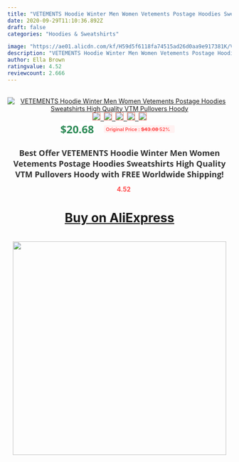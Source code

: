 ```yaml
---
title: "VETEMENTS Hoodie Winter Men Women Vetements Postage Hoodies Sweatshirts High Quality VTM Pullovers Hoody"
date: 2020-09-29T11:10:36.892Z
draft: false
categories: "Hoodies & Sweatshirts"

image: "https://ae01.alicdn.com/kf/H59d5f6118fa74515ad26d0aa9e917381K/VETEMENTS-Hoodie-Winter-Men-Women-Vetements-Postage-Hoodies-Sweatshirts-High-Quality-VTM-Pullovers-Hoody.jpg"
description: "VETEMENTS Hoodie Winter Men Women Vetements Postage Hoodies Sweatshirts High Quality VTM Pullovers Hoody"
author: Ella Brown
ratingvalue: 4.52
reviewcount: 2.666
---
```

<br>
<div style="text-align: center;">
<a href="https://s.click.aliexpress.com/e/_AalSBj" target="_blank" rel="nofollow noopener noreferrer"><img alt="VETEMENTS Hoodie Winter Men Women Vetements Postage Hoodies Sweatshirts High Quality VTM Pullovers Hoody" class="magnifier-image" src="https://ae01.alicdn.com/kf/H59d5f6118fa74515ad26d0aa9e917381K/VETEMENTS-Hoodie-Winter-Men-Women-Vetements-Postage-Hoodies-Sweatshirts-High-Quality-VTM-Pullovers-Hoody.jpg_640x640.jpg">
<br>
<img style="border:1px solid salmon" src="https://ae01.alicdn.com/kf/H59d5f6118fa74515ad26d0aa9e917381K/VETEMENTS-Hoodie-Winter-Men-Women-Vetements-Postage-Hoodies-Sweatshirts-High-Quality-VTM-Pullovers-Hoody.jpg_120x120.jpg">&nbsp;&nbsp;<img style="border:1px solid salmon" src="https://ae01.alicdn.com/kf/Hb595ab4839c24d69b194aad2f0de62bbV/VETEMENTS-Hoodie-Winter-Men-Women-Vetements-Postage-Hoodies-Sweatshirts-High-Quality-VTM-Pullovers-Hoody.jpg_120x120.jpg">&nbsp;&nbsp;<img style="border:1px solid salmon" src="https://ae01.alicdn.com/kf/H51a6651fed2344a3819db8a697ffc00bg/VETEMENTS-Hoodie-Winter-Men-Women-Vetements-Postage-Hoodies-Sweatshirts-High-Quality-VTM-Pullovers-Hoody.jpg_120x120.jpg">&nbsp;&nbsp;<img style="border:1px solid salmon" src="https://ae01.alicdn.com/kf/H36aca32c529a45ae8f98930d9c8c7047q/VETEMENTS-Hoodie-Winter-Men-Women-Vetements-Postage-Hoodies-Sweatshirts-High-Quality-VTM-Pullovers-Hoody.jpg_120x120.jpg">&nbsp;&nbsp;<img style="border:1px solid salmon" src="https://ae01.alicdn.com/kf/H6c04f473cdca4bdca31faf304187823cy/VETEMENTS-Hoodie-Winter-Men-Women-Vetements-Postage-Hoodies-Sweatshirts-High-Quality-VTM-Pullovers-Hoody.jpg_120x120.jpg"></a></div><br0>
<div style="text-align: center;"><span style="background-color: white; border: 0px; box-sizing: border-box; color: seagreen; display: inline-block; font-family: &quot;open sans&quot; , &quot;arial&quot; , &quot;helvetica&quot; , sans-serif , &quot;heiti&quot;; font-size: 24px; font-stretch: inherit; font-weight: 700; line-height: inherit; margin: 0px 10px 0px 0px; padding: 0px; vertical-align: middle;">$20.68 </span>
<span style="background: rgb(255 , 241 , 241); border-radius: 3px; border: 0px; box-sizing: border-box; color: #ff4747; display: inline-block; font-family: inherit; font-size: 12px; font-stretch: inherit; font-style: inherit; font-variant: inherit; font-weight: 600; line-height: inherit; margin: 0px; padding: 2px 5px; transform: scale(0.9); vertical-align: middle;">Original Price : <b style="text-decoration: line-through;">$43.08 </b> 52%&nbsp;&nbsp;</span></div>
<h1 style="color: #333333; display: inline-block; font-family: &quot;open sans&quot; , &quot;arial&quot; , &quot;helvetica&quot; , sans-serif , &quot;heiti&quot;; font-size: 18px; font-stretch: inherit; font-weight: 700; text-align: center;">Best Offer VETEMENTS Hoodie Winter Men Women Vetements Postage Hoodies Sweatshirts High Quality VTM Pullovers Hoody with FREE Worldwide Shipping!</h1>
<div style="color: #ff4747; text-align: center;">
<img src="https://4.bp.blogspot.com/-M0ZcTcb-5uY/XleCXlxnR4I/AAAAAAAAAEc/OrjgMkXV1oMQFaCRZj5HQwOCBcu3w1FegCPcBGAYYCw/s1600/star.png" style="height: 15px;">&nbsp;<b>4.52</b></div>
<div class="button_cont" align="center"><a class="buynow_a" href="https://s.click.aliexpress.com/e/_AalSBj" target="_blank" rel="nofollow noopener noreferrer"><H1>Buy on AliExpress</H1></a></div><br>
<div class="separator" style="clear: both; text-align: center;">
<img src="https://lh3.googleusercontent.com/-pTy5HemUv9M/XlePHvY0dAI/AAAAAAAAAE4/0nX5iRUoIWY8eMW9Dpxeirr157OZliDIgCLcBGAsYHQ/s1600/badge.gif" width="480">
</div>
